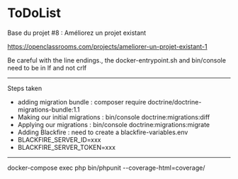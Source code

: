 ToDoList
========

Base du projet #8 : Améliorez un projet existant

https://openclassrooms.com/projects/ameliorer-un-projet-existant-1


Be careful with the line endings., the docker-entrypoint.sh and bin/console need to be in lf and not crlf

---------------------
Steps taken
 - adding migration bundle : composer require doctrine/doctrine-migrations-bundle:1.1
 - Making our initial migrations : bin/console doctrine:migrations:diff
 - Applying our migrations : bin/console doctrine:migrations:migrate
 - Adding Blackfire : need to create a blackfire-variables.env
 - BLACKFIRE_SERVER_ID=xxx
 - BLACKFIRE_SERVER_TOKEN=xxx 
---------------------

 docker-compose exec php bin/phpunit --coverage-html=coverage/